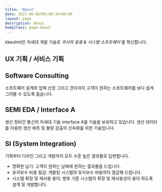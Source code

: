 ```yaml
---
title: 'About'
date: 2021-06-05T09:09:39+09:00
layout: page
description: About
bodyClass: page-about
---
```


kkeulmit은 차세대 개발 기술로 _귀사의 응용 & 시스템 소프트웨어_ 를 혁신합니다.

## UX 기획 / 서비스 기획

## Software Consulting

소프트웨어 설계와 업체 선정 그리고 관리까지
고객이 원하는 소프트웨어를 보다 쉽게 그려볼 수 있도록 돕습니다.

## SEMI EDA / Interface A

생산 장비간 통신의 차세대 기술 interface A를 기술을 보유하고 있습니다.
생산 데이터를 이용한 생산 에측 및 불량 검출의 신속화를 위한 기술입니다.

## SI (System Integration)

기획부터 디자인 그리고 개발까지 모두 수준 높은 결과물로 답변합니다.

- 명확한 납기: 고객이 원하는 날짜에 원하는 결과물을 드립니다.
- 유지보수 비용 절감: 개발된 시스템의 유지보수 비용까지 절감해 드립니다.
- 시스템 확장 및 재사용 용이: 향후 기존 시스템의 확장 및 재사용성이 용이 하도록 설계 및 개발합니다.